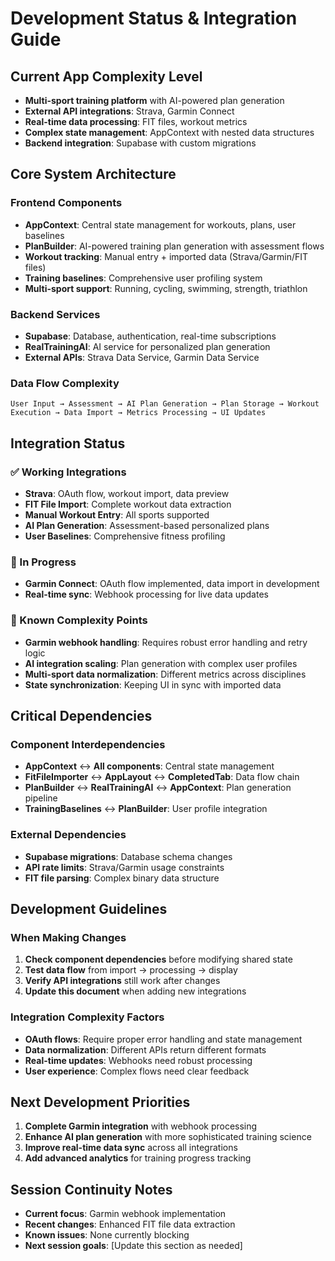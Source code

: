 # Development Status & Integration Guide

## Current App Complexity Level
- **Multi-sport training platform** with AI-powered plan generation
- **External API integrations**: Strava, Garmin Connect
- **Real-time data processing**: FIT files, workout metrics
- **Complex state management**: AppContext with nested data structures
- **Backend integration**: Supabase with custom migrations

## Core System Architecture

### Frontend Components
- **AppContext**: Central state management for workouts, plans, user baselines
- **PlanBuilder**: AI-powered training plan generation with assessment flows
- **Workout tracking**: Manual entry + imported data (Strava/Garmin/FIT files)
- **Training baselines**: Comprehensive user profiling system
- **Multi-sport support**: Running, cycling, swimming, strength, triathlon

### Backend Services
- **Supabase**: Database, authentication, real-time subscriptions
- **RealTrainingAI**: AI service for personalized plan generation
- **External APIs**: Strava Data Service, Garmin Data Service

### Data Flow Complexity
```
User Input → Assessment → AI Plan Generation → Plan Storage → Workout Execution → Data Import → Metrics Processing → UI Updates
```

## Integration Status

### ✅ Working Integrations
- **Strava**: OAuth flow, workout import, data preview
- **FIT File Import**: Complete workout data extraction
- **Manual Workout Entry**: All sports supported
- **AI Plan Generation**: Assessment-based personalized plans
- **User Baselines**: Comprehensive fitness profiling

### 🔄 In Progress
- **Garmin Connect**: OAuth flow implemented, data import in development
- **Real-time sync**: Webhook processing for live data updates

### 🚧 Known Complexity Points
- **Garmin webhook handling**: Requires robust error handling and retry logic
- **AI integration scaling**: Plan generation with complex user profiles
- **Multi-sport data normalization**: Different metrics across disciplines
- **State synchronization**: Keeping UI in sync with imported data

## Critical Dependencies

### Component Interdependencies
- **AppContext** ↔ **All components**: Central state management
- **FitFileImporter** ↔ **AppLayout** ↔ **CompletedTab**: Data flow chain
- **PlanBuilder** ↔ **RealTrainingAI** ↔ **AppContext**: Plan generation pipeline
- **TrainingBaselines** ↔ **PlanBuilder**: User profile integration

### External Dependencies
- **Supabase migrations**: Database schema changes
- **API rate limits**: Strava/Garmin usage constraints
- **FIT file parsing**: Complex binary data structure

## Development Guidelines

### When Making Changes
1. **Check component dependencies** before modifying shared state
2. **Test data flow** from import → processing → display
3. **Verify API integrations** still work after changes
4. **Update this document** when adding new integrations

### Integration Complexity Factors
- **OAuth flows**: Require proper error handling and state management
- **Data normalization**: Different APIs return different formats
- **Real-time updates**: Webhooks need robust processing
- **User experience**: Complex flows need clear feedback

## Next Development Priorities
1. **Complete Garmin integration** with webhook processing
2. **Enhance AI plan generation** with more sophisticated training science
3. **Improve real-time data sync** across all integrations
4. **Add advanced analytics** for training progress tracking

## Session Continuity Notes
- **Current focus**: Garmin webhook implementation
- **Recent changes**: Enhanced FIT file data extraction
- **Known issues**: None currently blocking
- **Next session goals**: [Update this section as needed] 